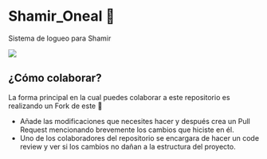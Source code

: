 # Shamir_Oneal 🏀

Sistema de logueo para Shamir

<img src="https://user-images.githubusercontent.com/57787993/205722607-55022ea5-44fb-4004-8cc0-3180602c3f60.png" />


## ¿Cómo colaborar?
La forma principal en la cual puedes colaborar a este repositorio es realizando un Fork de este 🍴
- Añade las modificaciones que necesites hacer y después crea un Pull Request mencionando brevemente los cambios que hiciste en él. 
- Uno de los colaboradores del repositorio se encargara de hacer un code review y ver si los cambios no dañan a la estructura del proyecto. 

